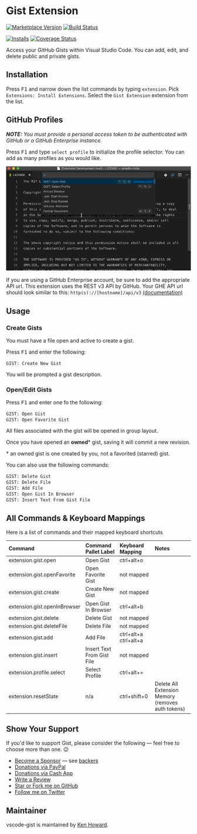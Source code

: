 # Gist Extension

[![Marketplace Version](https://vsmarketplacebadge.apphb.com/version-short/kenhowardpdx.vscode-gist.svg)](https://marketplace.visualstudio.com/items?itemName=kenhowardpdx.vscode-gist)
[![Build Status](https://travis-ci.org/kenhowardpdx/vscode-gist.svg?branch=master)](https://travis-ci.org/kenhowardpdx/vscode-gist)

[![Installs](https://vsmarketplacebadge.apphb.com/installs/kenhowardpdx.vscode-gist.svg)](https://marketplace.visualstudio.com/items?itemName=kenhowardpdx.vscode-gist) [![Coverage Status](https://coveralls.io/repos/github/kenhowardpdx/vscode-gist/badge.svg?branch=master)](https://coveralls.io/github/kenhowardpdx/vscode-gist?branch=master)

Access your GitHub Gists within Visual Studio Code. You can add, edit, and delete public and private gists.

## Installation

Press <kbd>F1</kbd> and narrow down the list commands by typing `extension`. Pick `Extensions: Install Extensions`.
Select the `Gist Extension` extension from the list.

## GitHub Profiles

_**NOTE:** You must provide a personal access token to be authenticated with GitHub or a GitHub Enterprise instance._

Press <kbd>F1</kbd> and type `select profile` to initialize the profile selector. You can add as many profiles as you would like.

![vscode-gist-profiles](./images/vscode-gist-profiles.gif)

If you are using a GitHub Enterprise account, be sure to add the appropriate API url. This extension uses the REST v3 API by GitHub. Your GHE API url should look similar to this: `http(s)://[hostname]/api/v3` [(documentation)](https://developer.github.com/enterprise/2.13/v3/#schema)

## Usage

### Create Gists

You must have a file open and active to create a gist.

Press <kbd>F1</kbd> and enter the following:

~~~
GIST: Create New Gist
~~~

You will be prompted a gist description.

### Open/Edit Gists

Press <kbd>F1</kbd> and enter one fo the following:

~~~
GIST: Open Gist
GIST: Open Favorite Gist
~~~

All files associated with the gist will be opened in group layout.

Once you have opened an **owned*** gist, saving it will commit a new revision.

\* an owned gist is one created by you, not a favorited (starred) gist.

You can also use the following commands:

~~~
GIST: Delete Gist
GIST: Delete File
GIST: Add File
GIST: Open Gist In Browser
GIST: Insert Text From Gist File
~~~

## All Commands & Keyboard Mappings

Here is a list of commands and their mapped keyboard shortcuts

| Command | Command Pallet Label | Keyboard Mapping | Notes |
|:--------|:---------------------|:-----------------|:------|
|extension.gist.open|Open Gist|ctrl+alt+o|
|extension.gist.openFavorite|Open Favorite Gist|not mapped|
|extension.gist.create|Create New Gist|not mapped|
|extension.gist.openInBrowser|Open Gist In Browser|ctrl+alt+b|
|extension.gist.delete|Delete Gist|not mapped|
|extension.gist.deleteFile|Delete File|not mapped|
|extension.gist.add|Add File|ctrl+alt+a ctrl+alt+a|
|extension.gist.insert|Insert Text From Gist File|not mapped|
|extension.profile.select|Select Profile|ctrl+alt+=|
|extension.resetState|n/a|ctrl+shift+0|Delete All Extension Memory (removes auth tokens)|

## Show Your Support

If you'd like to support Gist, please consider the following &mdash; feel free to choose more than one. &#x1F609;
- [Become a Sponsor](https://www.patreon.com/kenhowardpdx "Become a sponsor on Patreon") &mdash; see [backers](https://github.com/kenhowardpdx/vscode-gist/blob/master/BACKERS.md)
- [Donations via PayPal](https://www.paypal.me/kenhowardpdx "One-time donations via PayPal")
- [Donations via Cash App](https://cash.me/$kenhowardpdx "One-time donations via Cash App")
- [Write a Review](https://marketplace.visualstudio.com/items?itemName=kenhowardpdx.vscode-gist#review-details "Write a review")
- [Star or Fork me on GitHub](https://github.com/kenhowardpdx/vscode-gist "Star or fork me on GitHub")
- [Follow me on Twitter](https://twitter.com/kenhowardpdx "Follow me on Twitter")

## Maintainer
vscode-gist is maintained by [Ken Howard](https://github.com/kenhowardpdx).
